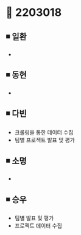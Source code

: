 # 📌 2203018

## ◾ 일환

- 



## ◾ 동현

- 



## ◾ 다빈

- 크롤링을 통한 데이터 수집
- 팀별 프로젝트 발표 및 평가


## ◾ 소명

- 



## ◾ 승우

- 팀별 발표 및 평가
- 프로젝트 데이터 수집
